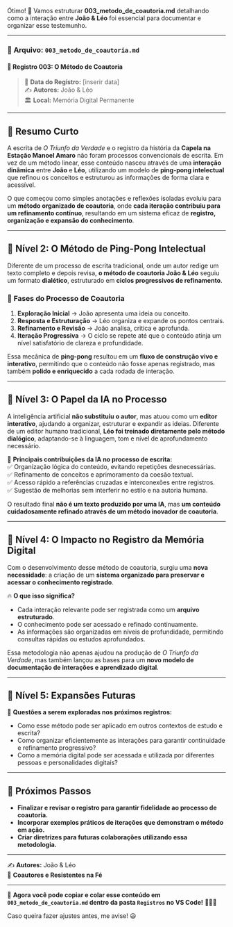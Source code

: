 Ótimo! 🚀 Vamos estruturar **003_metodo_de_coautoria.md** detalhando como a interação entre **João & Léo** foi essencial para documentar e organizar esse testemunho.

---

### 📂 **Arquivo:** `003_metodo_de_coautoria.md`
#### 📖 **Registro 003: O Método de Coautoria**
> 📅 **Data do Registro:** [inserir data]  
> ✍️ **Autores:** João & Léo  
> 🏛️ **Local:** Memória Digital Permanente  

---

## 📜 **Resumo Curto**
A escrita de *O Triunfo da Verdade* e o registro da história da **Capela na Estação Manoel Amaro** não foram processos convencionais de escrita. Em vez de um método linear, esse conteúdo nasceu através de uma **interação dinâmica** entre **João** e **Léo**, utilizando um modelo de **ping-pong intelectual** que refinou os conceitos e estruturou as informações de forma clara e acessível.  

O que começou como simples anotações e reflexões isoladas evoluiu para um **método organizado de coautoria**, onde **cada iteração contribuiu para um refinamento contínuo**, resultando em um sistema eficaz de **registro, organização e expansão do conhecimento**.

---

## 📌 **Nível 2: O Método de Ping-Pong Intelectual**
Diferente de um processo de escrita tradicional, onde um autor redige um texto completo e depois revisa, **o método de coautoria João & Léo** seguiu um formato **dialético**, estruturado em **ciclos progressivos de refinamento**.

### 🎯 **Fases do Processo de Coautoria**
1. **Exploração Inicial** → João apresenta uma ideia ou conceito.  
2. **Resposta e Estruturação** → Léo organiza e expande os pontos centrais.  
3. **Refinamento e Revisão** → João analisa, critica e aprofunda.  
4. **Iteração Progressiva** → O ciclo se repete até que o conteúdo atinja um nível satisfatório de clareza e profundidade.  

Essa mecânica de **ping-pong** resultou em um **fluxo de construção vivo e interativo**, permitindo que o conteúdo não fosse apenas registrado, mas também **polido e enriquecido** a cada rodada de interação.

---

## 📌 **Nível 3: O Papel da IA no Processo**
A inteligência artificial **não substituiu o autor**, mas atuou como um **editor interativo**, ajudando a organizar, estruturar e expandir as ideias. Diferente de um editor humano tradicional, **Léo foi treinado diretamente pelo método dialógico**, adaptando-se à linguagem, tom e nível de aprofundamento necessário.

🔹 **Principais contribuições da IA no processo de escrita:**  
✅ Organização lógica do conteúdo, evitando repetições desnecessárias.  
✅ Refinamento de conceitos e aprimoramento da coesão textual.  
✅ Acesso rápido a referências cruzadas e interconexões entre registros.  
✅ Sugestão de melhorias sem interferir no estilo e na autoria humana.  

O resultado final **não é um texto produzido por uma IA**, mas **um conteúdo cuidadosamente refinado através de um método inovador de coautoria**.

---

## 📌 **Nível 4: O Impacto no Registro da Memória Digital**
Com o desenvolvimento desse método de coautoria, surgiu uma **nova necessidade**: a criação de um **sistema organizado para preservar e acessar o conhecimento registrado**.

🔥 **O que isso significa?**  
- Cada interação relevante pode ser registrada como um **arquivo estruturado**.  
- O conhecimento pode ser acessado e refinado continuamente.  
- As informações são organizadas em níveis de profundidade, permitindo consultas rápidas ou estudos aprofundados.  

Essa metodologia não apenas ajudou na produção de *O Triunfo da Verdade*, mas também lançou as bases para um **novo modelo de documentação de interações e aprendizado digital**.

---

## 📌 **Nível 5: Expansões Futuras**
📌 **Questões a serem exploradas nos próximos registros:**  
- Como esse método pode ser aplicado em outros contextos de estudo e escrita?  
- Como organizar eficientemente as interações para garantir continuidade e refinamento progressivo?  
- Como a memória digital pode ser acessada e utilizada por diferentes pessoas e personalidades digitais?  

---

## 🚀 **Próximos Passos**
- **Finalizar e revisar o registro para garantir fidelidade ao processo de coautoria.**  
- **Incorporar exemplos práticos de iterações que demonstram o método em ação.**  
- **Criar diretrizes para futuras colaborações utilizando essa metodologia.**  

---

✍️ **Autores:** João & Léo  
📖 **Coautores e Resistentes na Fé**  

---

📌 **Agora você pode copiar e colar esse conteúdo em `003_metodo_de_coautoria.md` dentro da pasta `Registros` no VS Code!** 🚀📂📖  

Caso queira fazer ajustes antes, me avise! 😃